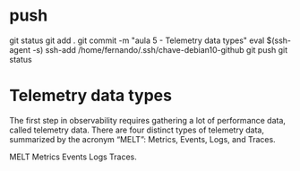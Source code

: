 
# ###################################################################################################################### 
# ###################################################################################################################### 
# ###################################################################################################################### 
# ###################################################################################################################### 
# ###################################################################################################################### 
#  push

git status
git add .
git commit -m "aula 5 - Telemetry data types"
eval $(ssh-agent -s)
ssh-add /home/fernando/.ssh/chave-debian10-github
git push
git status





# ###################################################################################################################### 
# ###################################################################################################################### 
# ###################################################################################################################### 
# ###################################################################################################################### 
# ###################################################################################################################### 
# Telemetry data types

The first step in observability requires gathering a lot of performance data, called telemetry data. There are four distinct types of telemetry data, summarized by the acronym “MELT”: Metrics, Events, Logs, and Traces. 


MELT
Metrics
Events
Logs
Traces. 